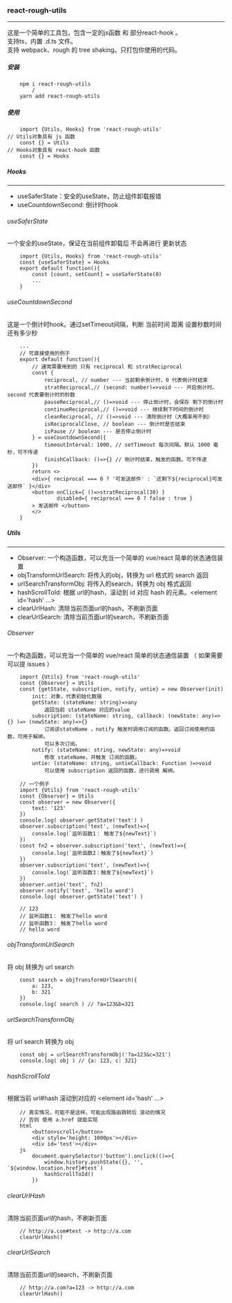 ### react-rough-utils
___
这是一个简单的工具包，包含一定的js函数 和 部分react-hook 。  
支持ts，内置 .d.ts 文件。  
支持 webpack、rough 的 tree shaking。只打包你使用的代码。
##### 安装
```
    npm i react-rough-utils
        /
    yarn add react-rough-utils
```
##### 使用
```  
    import {Utils, Hooks} from 'react-rough-utils'  
// Utils对象具有 js 函数  
    const {} = Utils  
// Hooks对象具有 react-hook 函数  
    const {} = Hooks
```  

##### Hooks
___
- useSaferState：安全的useState，防止组件卸载报错
- useCountdownSecond: 倒计时hook

###### useSaferState
一个安全的useState，保证在当前组件卸载后 不会再进行 更新状态
```
    import {Utils, Hooks} from 'react-rough-utils' 
    const {useSaferState} = Hooks
    export default function(){
        const [count, setCount] = useSaferState(0)
        ...
    }
```
###### useCountdownSecond
这是一个倒计时hook。通过setTimeout间隔，判断 当前时间 距离 设置秒数时间 还有多少秒
```
    ...
    // 可直接使用的例子
    export default function(){
        // 通常需要用到的 只有 reciprocal 和 stratReciprocal
        const {
            reciprocal, // number --- 当前剩余倒计时，0 代表倒计时结束
            stratReciprocal,// (second: number)=>void --- 开启倒计时。 second 代表要倒计时的秒数
            pauseReciprocal,// ()=>void --- 停止倒计时，会保存 剩下的倒计时
            continueReciprocal,// ()=>void --- 继续剩下时间的倒计时
            cleanReciprocal, // ()=>void --- 清除倒计时（大概率用不到）
            isReciprocalClose, // boolean --- 倒计时是否结束
            isPause // boolean --- 是否停止倒计时
        } = useCountdownSecond({
            timeoutInterval: 1000, // setTimeout 每次间隔。默认 1000 毫秒，可不传递
            finishCallback: ()=>{} // 倒计时结束，触发的函数。可不传递
        })
        return <>
        <div>{ reciprocal === 0 ? '可发送邮件' : `还剩下${reciprocal}可发送邮件` }</div>
        <button onClick={ ()=>stratReciprocal(30) } 
                disabled={ reciprocal === 0 ? false : true } 
        > 发送邮件 </button>
        </>
    }
```

##### Utils
___
- Observer: 一个构造函数，可以充当一个简单的 vue/react 简单的状态通信装置
- objTransformUrlSearch: 将传入的obj，转换为 url 格式的 search 返回
- urlSearchTransformObj: 将传入的search，转换为 obj 格式返回
- hashScrollToId: 根据 url的hash，滚动到 id 对应 hash 的元素。<element id='hash' ...>
- clearUrlHash: 清除当前页面url的hash，不刷新页面
- clearUrlSearch: 清除当前页面url的search，不刷新页面

###### Observer
一个构造函数，可以充当一个简单的 vue/react 简单的状态通信装置
（ 如果需要 可以提 issues ）

```
    import {Utils} from 'react-rough-utils'
    const {Observer} = Utils
    const {getState, subscription, notify, untie} = new Observer(init)
        init: 对象，代表初始化数据
        getState: (stateName: string)=>any 
            返回当前 stateName 对应的value
        subscription: (stateName: string, callback: (newState: any)=>{} )=> (newState: any)=>{}
            订阅该stateName ，notify 触发时调用订阅的函数。返回订阅使用的函数，可用于解绑。
            可以多次订阅。
        notify: (stateName: string, newState: any)=>void
            修改 stateName，并触发 订阅的函数。
        untie: (stateName: string, untieCallback: Function )=>void
            可以使用 subscription 返回的函数，进行调用 解绑。
```

```
    // 一个例子
    import {Utils} from 'react-rough-utils'
    const {Observer} = Utils
    const observer = new Observer({
        text: '123'
    })
    console.log( observer.getState('text') )
    observer.subscription('text', (newText)=>{
        console.log(`监听函数1： 触发了${newText}`) 
    })
    const fn2 = observer.subscription('text', (newText)=>{
        console.log(`监听函数2：触发了${newText}`) 
    })
    observer.subscription('text', (newText)=>{
        console.log(`监听函数3：触发了${newText}`) 
    })
    observer.untie('text', fn2)
    observer.notify('text', 'hello word')
    console.log( observer.getState('text') )
    
    // 123
    // 监听函数1： 触发了hello word
    // 监听函数3： 触发了hello word
    // hello word
```

###### objTransformUrlSearch
将 obj 转换为 url search
```
    const search = objTransformUrlSearch({
        a: 123,
        b: 321
    })
    console.log( search ) // ?a=123&b=321
```

###### urlSearchTransformObj  
将 url search 转换为 obj  
```
    const obj = urlSearchTransformObj('?a=123&c=321')
    console.log( obj ) // {a: 123, c: 321}
```

###### hashScrollToId
根据当前 url#hash 滚动到对应的 <element id='hash' ...>
```
    // 真实情况，可能不是这样。可能出现路由跳转后 滚动的情况
    // 否则 使用 a.href 就能实现
    html
        <button>scroll</button>
        <div style='height: 1000px'></div>
        <div id='test'></div>
    js
        document.querySelector('button').onclick(()=>{
            window.history.pushState({}, '', `${window.location.href}#test`)
            hashScrollToId()
        })
```
###### clearUrlHash
清除当前页面url的hash，不刷新页面
```
    // http://a.com#test -> http://a.com
    clearUrlHash()
```
###### clearUrlSearch
清除当前页面url的search，不刷新页面
```
    // http://a.com?a=123 -> http://a.com
    clearUrlHash()
```

